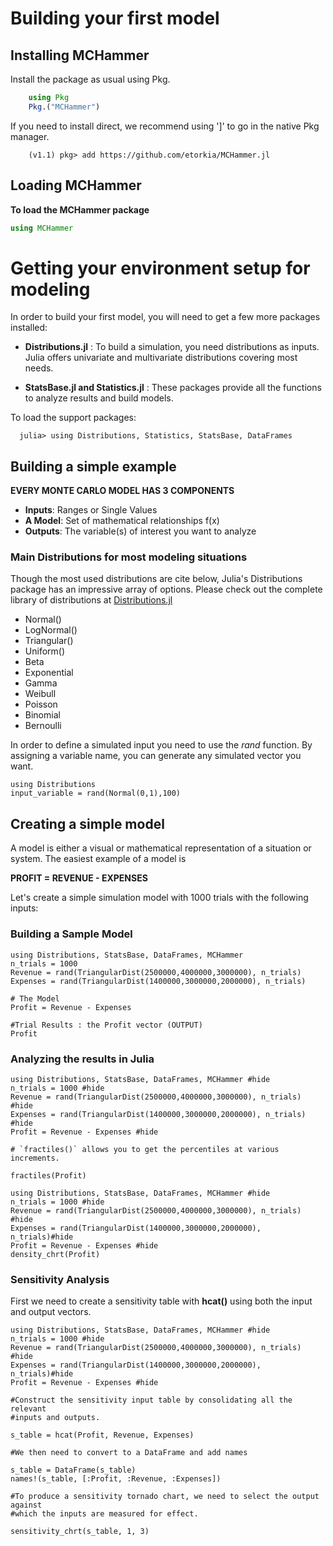 # Building your first model

## Installing MCHammer

 Install the package as usual using Pkg.

```julia
    using Pkg
    Pkg.("MCHammer")
```

If you need to install direct, we recommend using ']' to go in the native Pkg manager.

```
    (v1.1) pkg> add https://github.com/etorkia/MCHammer.jl
```

## Loading MCHammer

**To load the MCHammer package**

```julia
using MCHammer
```


# Getting your environment setup for modeling

In order to build your first model, you will need to get a few more packages installed:
* **Distributions.jl** : To build a simulation, you need distributions as inputs. Julia offers univariate and multivariate distributions covering most needs.

* **StatsBase.jl and Statistics.jl** : These packages provide all the functions to analyze results and build models.

To load the support packages:

      julia> using Distributions, Statistics, StatsBase, DataFrames

## Building a simple example

**EVERY MONTE CARLO MODEL HAS 3 COMPONENTS**
* **Inputs**: Ranges or Single Values
* **A Model**:  Set of mathematical relationships f(x)
* **Outputs**: The variable(s) of interest you want to analyze

### Main Distributions for most modeling situations

Though the most used distributions are cite below, Julia's Distributions package has an impressive array of options. Please check out the complete library of distributions at [Distributions.jl](http://juliastats.github.io/Distributions.jl/latest/index.html)

* Normal()
* LogNormal()
* Triangular()
* Uniform()
* Beta
* Exponential
* Gamma
* Weibull
* Poisson
* Binomial
* Bernoulli



In order to define a simulated input you need to use the *rand* function. By assigning a variable name, you can generate any simulated vector you want.

```@example
using Distributions
input_variable = rand(Normal(0,1),100)
```

## Creating a simple model

A model is either a visual or mathematical representation of a situation or system. The easiest example of a model is

**PROFIT = REVENUE - EXPENSES**

Let's create a simple simulation model with 1000 trials with the following inputs:

### Building a Sample Model

```@example
using Distributions, StatsBase, DataFrames, MCHammer
n_trials = 1000
Revenue = rand(TriangularDist(2500000,4000000,3000000), n_trials)
Expenses = rand(TriangularDist(1400000,3000000,2000000), n_trials)

# The Model
Profit = Revenue - Expenses

#Trial Results : the Profit vector (OUTPUT)
Profit
```

### Analyzing the results in Julia

```@example
using Distributions, StatsBase, DataFrames, MCHammer #hide
n_trials = 1000 #hide
Revenue = rand(TriangularDist(2500000,4000000,3000000), n_trials) #hide
Expenses = rand(TriangularDist(1400000,3000000,2000000), n_trials) #hide
Profit = Revenue - Expenses #hide

# `fractiles()` allows you to get the percentiles at various increments.

fractiles(Profit)
```

```@example
using Distributions, StatsBase, DataFrames, MCHammer #hide
n_trials = 1000 #hide
Revenue = rand(TriangularDist(2500000,4000000,3000000), n_trials) #hide
Expenses = rand(TriangularDist(1400000,3000000,2000000), n_trials)#hide
Profit = Revenue - Expenses #hide
density_chrt(Profit)
```

### Sensitivity Analysis
First we need to create a sensitivity table with **hcat()** using both the input and output vectors.

```@example
using Distributions, StatsBase, DataFrames, MCHammer #hide
n_trials = 1000 #hide
Revenue = rand(TriangularDist(2500000,4000000,3000000), n_trials) #hide
Expenses = rand(TriangularDist(1400000,3000000,2000000), n_trials)#hide
Profit = Revenue - Expenses #hide

#Construct the sensitivity input table by consolidating all the relevant
#inputs and outputs.

s_table = hcat(Profit, Revenue, Expenses)

#We then need to convert to a DataFrame and add names

s_table = DataFrame(s_table)
names!(s_table, [:Profit, :Revenue, :Expenses])

#To produce a sensitivity tornado chart, we need to select the output against
#which the inputs are measured for effect.

sensitivity_chrt(s_table, 1, 3)
```
